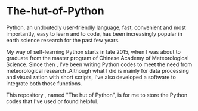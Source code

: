 # The-hut-of-Python
Python, an undoutedly user-friendly language, fast, convenient and most importantly, easy to learn and to code, has been increasingly popular in earth science research for the past few years. 

My way of self-learning Python starts in late 2015,  when I was about to graduate from the master program of Chinese Academy of Meteorological Science. Since then , I've been writing Python codes to meet the need from meteorological research .Although what I did is mainly for data processing and visualization with short scripts, I've also developed a software  to integrate both those functions.

This repository , named "The hut of Python", is for me to store the Python codes that I've used or found helpful.
